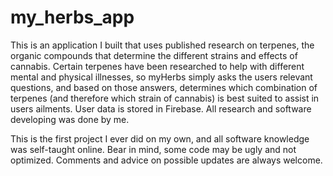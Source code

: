 # my_herbs_app
This is an application I built that uses published research on terpenes, the organic compounds that determine the different strains and effects of cannabis. Certain terpenes have been researched to help with different mental and physical illnesses, so myHerbs simply asks the users relevant questions, and based on those answers, determines which combination of terpenes (and therefore which strain of cannabis) is best suited to assist in users ailments. User data is stored in Firebase. All research and software developing was done by me.

This is the first project I ever did on my own, and all software knowledge was self-taught online. Bear in mind, some code may be ugly and not optimized. Comments and advice on possible updates are always welcome.
